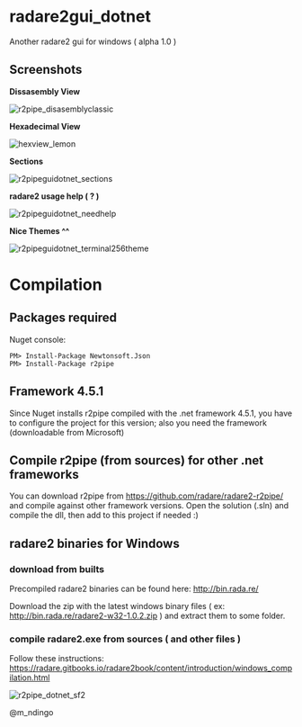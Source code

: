 # radare2gui_dotnet
Another radare2 gui for windows ( alpha 1.0 )
## Screenshots
**Dissasembly View**

![r2pipe_disasemblyclassic](https://cloud.githubusercontent.com/assets/12532269/20548118/ff08e210-b120-11e6-9bc4-441a85e6a972.png)

**Hexadecimal View**

![hexview_lemon](https://cloud.githubusercontent.com/assets/12532269/20545911/2c376e50-b112-11e6-885a-82e315de21d6.png)

**Sections**

![r2pipeguidotnet_sections](https://cloud.githubusercontent.com/assets/12532269/20545956/8533dcbe-b112-11e6-9e5d-0496e209f663.png)

**radare2 usage help ( ? )**

![r2pipeguidotnet_needhelp](https://cloud.githubusercontent.com/assets/12532269/20546023/fdb2993c-b112-11e6-8175-81cc901dfee1.png)

**Nice Themes ^^**

![r2pipeguidotnet_terminal256theme](https://cloud.githubusercontent.com/assets/12532269/20546339/c067189e-b114-11e6-8d96-cb0c2c3e7a4e.png)

# Compilation
## Packages required

Nuget console:
```
PM> Install-Package Newtonsoft.Json
PM> Install-Package r2pipe
```
## Framework 4.5.1
Since Nuget installs r2pipe compiled with the .net framework 4.5.1, you have to configure the project for this version; also you need the framework (downloadable from Microsoft)

## Compile r2pipe (from sources) for other .net frameworks
You can download r2pipe from https://github.com/radare/radare2-r2pipe/ and compile against other framework versions. Open the solution (.sln) and compile the dll, then add to this project if needed :) 

## radare2 binaries for Windows
### download from builts
Precompiled radare2 binaries can be found here: http://bin.rada.re/

Download the zip with the latest windows binary files ( ex: http://bin.rada.re/radare2-w32-1.0.2.zip ) and extract them to some folder.

### compile radare2.exe from sources ( and other files )
Follow these instructions: https://radare.gitbooks.io/radare2book/content/introduction/windows_compilation.html

![r2pipe_dotnet_sf2](https://cloud.githubusercontent.com/assets/12532269/20446745/854239ba-addb-11e6-81c4-7dd25c48e37f.png)

@m_ndingo
